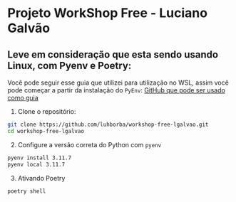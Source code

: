 # Projeto WorkShop Free - Luciano Galvão

## Leve em consideração que esta sendo usando Linux, com Pyenv e Poetry:
Você pode seguir esse guia que utilizei para utilização no WSL, assim você pode começar a partir da instalação do `PyEnv`: [GitHub que pode ser usado como guia](https://github.com/luhborba/Wsl-Pyenv-Poetry)

1. Clone o repositório:
```bash
git clone https://github.com/luhborba/workshop-free-lgalvao.git
cd workshop-free-lgalvao
```

2. Configure a versão correta do Python com `pyenv`
```bash
pyenv install 3.11.7
pyenv local 3.11.7
```

3. Ativando Poetry
```bash
poetry shell
```